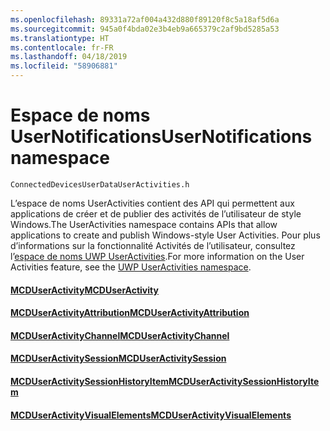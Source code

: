 ```yaml
---
ms.openlocfilehash: 89331a72af004a432d880f89120f8c5a18af5d6a
ms.sourcegitcommit: 945a0f4bda02e3b4eb9a665379c2af9bd5285a53
ms.translationtype: HT
ms.contentlocale: fr-FR
ms.lasthandoff: 04/18/2019
ms.locfileid: "58906881"
---
```

# <a name="usernotifications-namespace"></a><span data-ttu-id="ac114-101">Espace de noms UserNotifications</span><span class="sxs-lookup"><span data-stu-id="ac114-101">UserNotifications namespace</span></span>
```
ConnectedDevicesUserDataUserActivities.h
```

<span data-ttu-id="ac114-102">L’espace de noms UserActivities contient des API qui permettent aux applications de créer et de publier des activités de l’utilisateur de style Windows.</span><span class="sxs-lookup"><span data-stu-id="ac114-102">The UserActivities namespace contains APIs that allow applications to create and publish Windows-style User Activities.</span></span> <span data-ttu-id="ac114-103">Pour plus d’informations sur la fonctionnalité Activités de l’utilisateur, consultez l’[espace de noms UWP UserActivities](https://docs.microsoft.com/uwp/api/windows.applicationmodel.useractivities).</span><span class="sxs-lookup"><span data-stu-id="ac114-103">For more information on the User Activities feature, see the [UWP UserActivities namespace](https://docs.microsoft.com/uwp/api/windows.applicationmodel.useractivities).</span></span>

#### <a name="mcduseractivitymcduseractivitymd"></a>[<span data-ttu-id="ac114-104">MCDUserActivity</span><span class="sxs-lookup"><span data-stu-id="ac114-104">MCDUserActivity</span></span>](MCDUserActivity.md)
#### <a name="mcduseractivityattributionmcduseractivityattributionmd"></a>[<span data-ttu-id="ac114-105">MCDUserActivityAttribution</span><span class="sxs-lookup"><span data-stu-id="ac114-105">MCDUserActivityAttribution</span></span>](MCDUserActivityAttribution.md)
#### <a name="mcduseractivitychannelmcduseractivitychannelmd"></a>[<span data-ttu-id="ac114-106">MCDUserActivityChannel</span><span class="sxs-lookup"><span data-stu-id="ac114-106">MCDUserActivityChannel</span></span>](MCDUserActivityChannel.md)
#### <a name="mcduseractivitysessionmcduseractivitysessionmd"></a>[<span data-ttu-id="ac114-107">MCDUserActivitySession</span><span class="sxs-lookup"><span data-stu-id="ac114-107">MCDUserActivitySession</span></span>](MCDUserActivitySession.md)
#### <a name="mcduseractivitysessionhistoryitemmcduseractivitysessionhistoryitemmd"></a>[<span data-ttu-id="ac114-108">MCDUserActivitySessionHistoryItem</span><span class="sxs-lookup"><span data-stu-id="ac114-108">MCDUserActivitySessionHistoryItem</span></span>](MCDUserActivitySessionHistoryItem.md)
#### <a name="mcduseractivityvisualelementsmcduseractivityvisualelementsmd"></a>[<span data-ttu-id="ac114-109">MCDUserActivityVisualElements</span><span class="sxs-lookup"><span data-stu-id="ac114-109">MCDUserActivityVisualElements</span></span>](MCDUserActivityVisualElements.md)